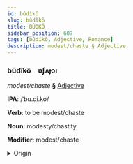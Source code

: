 ```yaml
---
id: bûdîkô
slug: bûdîkô
title: BÛDKÔ
sidebar_position: 607
tags: [bûdîkô, Adjective, Romance]
description: modest/chaste § Adjective
---
```


### bûdîkô&emsp;<span kind="abugida">ʋʄʌɟɔı</span>

*modest/chaste* **§** [Adjective](../../tags/Adjective)

**IPA**: /ˈbu.di.ko/

**Verb**: to be modest/chaste

**Noun**: modesty/chastity

**Modifier**: modest/chaste

<details>
    <summary>Origin</summary>
    Italian pudico /puˈdi.ko/<br/>
    <em>Romance Language Family</em>
</details>